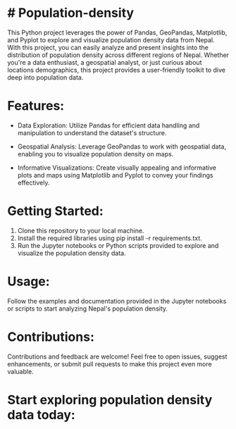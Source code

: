 # # Population-density
This Python project leverages the power of Pandas, GeoPandas, Matplotlib, and Pyplot to explore and visualize population density data from Nepal. With this project, you can easily analyze and present insights into the distribution of population density across different regions of Nepal. Whether you're a data enthusiast, a geospatial analyst, or just curious about locations demographics, this project provides a user-friendly toolkit to dive deep into population data.

# Features:
- Data Exploration: Utilize Pandas for efficient data handling and manipulation to understand the dataset's structure.

- Geospatial Analysis: Leverage GeoPandas to work with geospatial data, enabling you to visualize population density on maps.

- Informative Visualizations: Create visually appealing and informative plots and maps using Matplotlib and Pyplot to convey your findings effectively.

# Getting Started:
1. Clone this repository to your local machine.
2. Install the required libraries using pip install -r requirements.txt.
3. Run the Jupyter notebooks or Python scripts provided to explore and visualize the population density data.

   
# Usage:
Follow the examples and documentation provided in the Jupyter notebooks or scripts to start analyzing Nepal's population density.

# Contributions:
Contributions and feedback are welcome! Feel free to open issues, suggest enhancements, or submit pull requests to make this project even more valuable.

# Start exploring population density data today:
